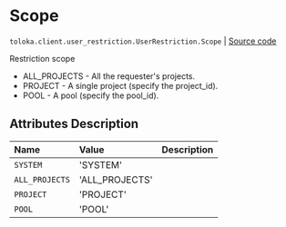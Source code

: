 # Scope
`toloka.client.user_restriction.UserRestriction.Scope` | [Source code](https://github.com/Toloka/toloka-kit/blob/v1.1.4/src/client/user_restriction.py#L56)

Restriction scope


* ALL_PROJECTS - All the requester's projects.
* PROJECT - A single project (specify the project_id).
* POOL - A pool (specify the pool_id).

## Attributes Description

| Name | Value | Description |
| :------| :-----------| :----------| 
`SYSTEM`|'SYSTEM'|
`ALL_PROJECTS`|'ALL_PROJECTS'|
`PROJECT`|'PROJECT'|
`POOL`|'POOL'|
